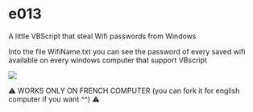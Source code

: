 # e013

A little VBScript that steal Wifi passwords from Windows 

Into the file WifiName.txt you can see the password of every saved wifi available on every windows computer that support VBscript 

![](https://i.imgur.com/wxT1Uj2.png)


:warning: WORKS ONLY ON FRENCH COMPUTER (you can fork it for english computer if you want ^^) :warning:
